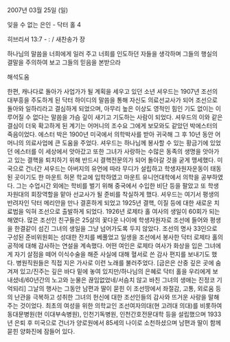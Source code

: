 2007년 03월 25일 (일)

잊을 수 없는 은인 - 닥터 홀 4



히브리서 13:7 - : / 새찬송가  장


하나님의 말씀을 너희에게 일러 주고 너희를 인도하던 자들을 생각하며 그들의 행실의 결말을 주의하여 보고 그들의 믿음을 본받으라

해석도움





한편, 캐나다로 돌아가 사업가가 될 계획을 세우고 있던 소년 셔우드는 1907년 조선의 대부흥을 주도하게 된 닥터 하이디의 말씀을 통해 자신도 의료선교사가 되어 조선으로 돌아와 일하리라고 결심하게 되었으며, 아무리 높은 이상도 영적인 힘인 기도 없이는 이루어질 수 없다는 말씀을 가슴 깊이 새기고 기도하는 사람이 되었다. 셔우드의 이와 같은 결심이 더욱 확고하게 된 계기는 어머니의 조수요 그에게 보모와도 같았던 박에스터의 죽음이었다. 에스터 박은 1900년 미국에서 의학박사를 받아 귀국해 그 후 10년 동안 어머니의 의료사업에 큰 도움을 주었다. 셔우드는 하나님께 봉사할 수 있는 황금기에 있었던 에스터를 이 세상에서 앗아갔고 또한 그녀가 사랑하는 수많은 동족의 생명을 앗아가고 있는 결핵을 퇴치하기 위해 반드시 결핵전문의가 되어 돌아갈 것을 굳게 맹세했다. 미국으로 건너간 셔우드는 아버지의 유언에 따라 무디가 설립하고 학생자원자운동이 태동된 곳이기도 한 마운트 허몬 학교에 입학하였고 마운트 유니언대학에서 의학을 공부하였다. 그는 수업시간 외에는 학비를 벌기 위해 중국에서 수입한 비단 등을 팔았고 또 학생자원대의 회장역할을 맡아 선교사가 될 준비를 착실하게 했다. 셔우드는 여기서 평생의 반려자인 닥터 메리안을 만나 결혼하게 되었고 1925년 결핵, 이질 등에 대한 새로운 치료법을 익혀 조선으로 출발하게 되었다. 1926년 로제타 홀 여사의 생일이 60회가 되는 해였다. 많은 조선인 친구들은 25살의 꽃다운 나이에 학생자원자로 조선에 들어와 평생을 한결같이 섬긴 그녀의 생일을 그냥 넘어가도록 두지 않았다. 조선의 명사 33인으로 구성된 준비위원회는 성대한 잔치를 베풀었고 일생을 조선에서 봉사한 닥터 로제타 홀의 공적에 대해 감사하는 연설을 계속했다. 어떤 여인은 로제타 여사가 화상을 입은 그녀에게 자기 살점을 떼어 이식수술을 해준 사실에 대해 혈서로 쓴 감사 편지를 보내기도 했다. 병원직원들은 직접 지은 가사로 이런 노래를 불러주었다. [금은은 산중 깊은 곳에 숨겨져 있고/진주는 깊은 바다 밑에 놓여 있지만/하나님의 은혜로 닥터 홀을 우리에게 보내셨네/60년간의 노고와 눈물은 끊임없었네/서슴치 않고 바친 그녀의 생애는 진정코 기억되리] 그날의 행사는 그동안 남편과 딸이 묻힌 이 조선땅에서 좌절감, 고통, 외로움 등의 난관을 극복하고 성취한 그녀의 헌신에 대한 조선인들의 감사와 뜨거운 사랑을 말해주는 것이었다. 최초의 여성을 위한 의학교인 조선여자의대(현 고려대 의대)를 비롯하여 동대문병원(현 이대부속병원), 인천기독병원, 인천간호전문대학 등을 설립했으며 1933년 은퇴 후 미국으로 건너가 양로원에서 85세의 나이로 소천하셨으며 남편과 딸이 함께 묻힌 양화진에 잠들어 있다.